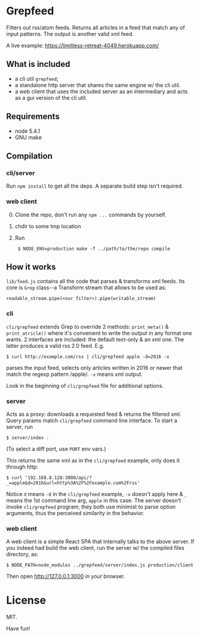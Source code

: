 # Grepfeed

Filters out rss/atom feeds. Returns all articles in a feed that match
any of input patterns. The output is another valid xml feed.

A live example: https://limitless-retreat-4049.herokuapp.com/

## What is included

* a cli util `grepfeed`;
* a standalone http server that shares the same engine w/ the cli util.
* a web client that uses the included server as an intermediary and
  acts as a gui version of the cli util.

## Requirements

* node 5.4.1
* GNU make

## Compilation

### cli/server

Run `npm install` to get all the deps. A separate build step isn't
required.

### web client

0. Clone the repo, don't run any `npm ...` commands by yourself.

1. chdir to some tmp location

2. Run

		$ NODE_ENV=production make -f ../path/to/the/repo compile

## How it works

`lib/feed.js` contains all the code that parses & transforms xml
feeds. Its core is `Grep` class--a Transform stream that allows to be
used as:

	readable_stream.pipe(<our filter>).pipe(writable_stream)

### cli

`cli/grepfeed` extends Grep to override 2 methods: `print_meta()` &
`print_atricle()` where it's convenient to write the output in any
format one wants. 2 interfaces are included: the default text-only &
an xml one. The latter produces a valid rss 2.0 feed. E.g.

	$ curl http://example.com/rss | cli/grepfeed apple -d=2016 -x

parses the input feed, selects only articles written in 2016 or newer
that match the regexp pattern /apple/. `-x` means xml output.

Look in the beginning of `cli/grepfeed` file for additional options.

### server

Acts as a proxy: downloads a requested feed & returns the filtered
xml. Query params match `cli/grepfeed` command line interface. To
start a server, run

	$ server/index .

(To select a diff port, use `PORT` env vars.)

This returns the same xml as in the `cli/grepfeed` example, only does
it through http:

	$ curl '192.168.8.128:3000/api/?_=apple&d=2016&url=http%3A%2F%2Fexample.com%2Frss'

Notice `d` means `-d` in the `cli/grepfeed` example, `-x` doesn't
apply here & `_` means the 1st command line arg, `apple` in this
case. The server doesn't invoke `cli/grepfeed` program; they both use
minimist to parse option arguments, thus the perceived similarity in
the behavior.

### web client

A web client is a simple React SPA that internally talks to the above
server. If you indeed had build the web client, run the server w/ the
compiled files directory, as:

	$ NODE_PATH=node_modules ../grepfeed/server/index.js production/client

Then open http://127.0.0.1:3000 in your browser.

# License

MIT.

Have fun!
